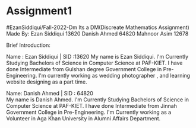 # Assignment1
#EzanSiddiqui/Fall-2022-Dm
Its a DM(Discreate Mathematics Assignment)
Made By:
  Ezan Siddiqui 13620
  Danish Ahmed 64820
  Mahnoor Asim 12678
  
  
  Brief Introduction:
  
  Name : Ezan Siddiqui | SID :13620
  My name is Ezan Siddiqui. I'm Currently Studying Bachelors of Science in Computer Science at PAF-KIET. I have done Intermediate from Gulshan degree Government College in Pre-Engineering. I'm currently working as wedding photographer , and learning website designing as a part time.
  
  Name: Danish Ahmed | SID : 64820  
 My name is Danish Ahmed. I'm Currently Studying Bachelors of Science in Computer Science at PAF-KIET. I have done Intermediate from Jinnah Government College in Pre-Engineering. I'm Currently working as a Volunteer in Aga Khan University in Alumni Affairs Department. 
